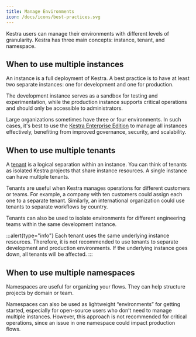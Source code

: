 ```yaml
---
title: Manage Environments
icon: /docs/icons/best-practices.svg
---
```


Kestra users can manage their environments with different levels of granularity. Kestra has three main concepts: instance, tenant, and namespace.

## When to use multiple instances

An instance is a full deployment of Kestra. A best practice is to have at least two separate instances: one for development and one for production.

The development instance serves as a sandbox for testing and experimentation, while the production instance supports critical operations and should only be accessible to administrators.

Large organizations sometimes have three or four environments. In such cases, it's best to use the [Kestra Enterprise Edition](/enterprise) to manage all instances effectively, benefiting from improved governance, security, and scalability.

## When to use multiple tenants

A [tenant](../06.enterprise/02.governance/tenants.md) is a logical separation within an instance. You can think of tenants as isolated Kestra projects that share instance resources. A single instance can have multiple tenants.

Tenants are useful when Kestra manages operations for different customers or teams. For example, a company with ten customers could assign each one to a separate tenant. Similarly, an international organization could use tenants to separate workflows by country.

Tenants can also be used to isolate environments for different engineering teams within the same development instance.

:::alert{type="info"}
Each tenant uses the same underlying instance resources. Therefore, it is not recommended to use tenants to separate development and production environments. If the underlying instance goes down, all tenants will be affected.
:::

## When to use multiple namespaces

Namespaces are useful for organizing your flows. They can help structure projects by domain or team.

Namespaces can also be used as lightweight “environments” for getting started, especially for open-source users who don’t need to manage multiple instances. However, this approach is not recommended for critical operations, since an issue in one namespace could impact production flows.
